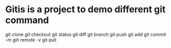 # Gitis is a project to demo different git command

git clone
git checkout
git status
git diff
git branch
git push
git add
git commit -m
giit remote -v
git pull 